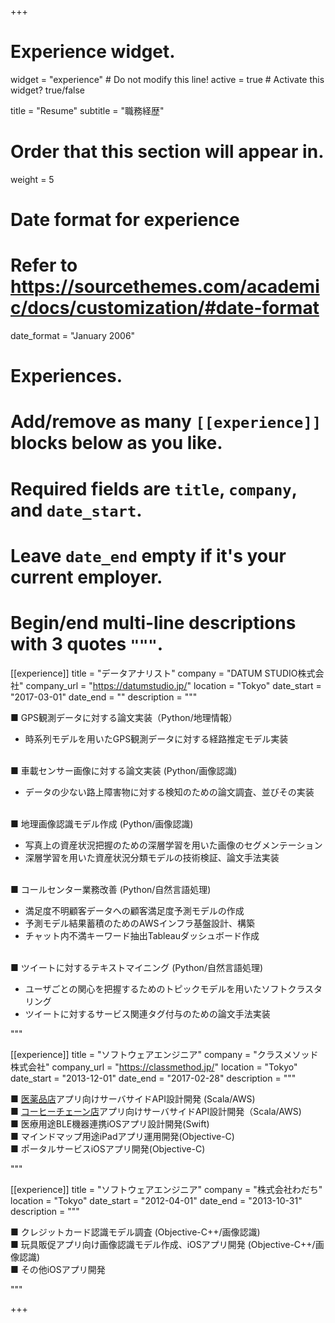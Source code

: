+++
# Experience widget.
widget = "experience"  # Do not modify this line!
active = true  # Activate this widget? true/false

title = "Resume"
subtitle = "職務経歴"

# Order that this section will appear in.
weight = 5

# Date format for experience
#   Refer to https://sourcethemes.com/academic/docs/customization/#date-format
date_format = "January 2006"

# Experiences.
#   Add/remove as many `[[experience]]` blocks below as you like.
#   Required fields are `title`, `company`, and `date_start`.
#   Leave `date_end` empty if it's your current employer.
#   Begin/end multi-line descriptions with 3 quotes `"""`.
[[experience]]
  title = "データアナリスト"
  company = "DATUM STUDIO株式会社"
  company_url = "https://datumstudio.jp/"
  location = "Tokyo"
  date_start = "2017-03-01"
  date_end = ""
  description = """

■ GPS観測データに対する論文実装（Python/地理情報）

- 時系列モデルを用いたGPS観測データに対する経路推定モデル実装

<br>
■ 車載センサー画像に対する論文実装 (Python/画像認識)

- データの少ない路上障害物に対する検知のための論文調査、並びその実装

<br>
■ 地理画像認識モデル作成 (Python/画像認識)

- 写真上の資産状況把握のための深層学習を用いた画像のセグメンテーション
- 深層学習を用いた資産状況分類モデルの技術検証、論文手法実装

<br>
■ コールセンター業務改善 (Python/自然言語処理)

- 満足度不明顧客データへの顧客満足度予測モデルの作成
- 予測モデル結果蓄積のためのAWSインフラ基盤設計、構築
- チャット内不満キーワード抽出Tableauダッシュボード作成

<br>
■ ツイートに対するテキストマイニング (Python/自然言語処理)

- ユーザごとの関心を把握するためのトピックモデルを用いたソフトクラスタリング
- ツイートに対するサービス関連タグ付与のための論文手法実装

"""

[[experience]]
  title = "ソフトウェアエンジニア"
  company = "クラスメソッド株式会社"
  company_url = "https://classmethod.jp/"
  location = "Tokyo"
  date_start = "2013-12-01"
  date_end = "2017-02-28"
  description = """

■ [医薬品店](https://classmethod.jp/cases/cocokarafine-app/)アプリ向けサーバサイドAPI設計開発 (Scala/AWS)
<br>
■ [コーヒーチェーン店](https://classmethod.jp/cases/starbucks/)アプリ向けサーバサイドAPI設計開発（Scala/AWS)
<br>
■ 医療用途BLE機器連携iOSアプリ設計開発(Swift)
<br>
■ マインドマップ用途iPadアプリ運用開発(Objective-C)
<br>
■ ポータルサービスiOSアプリ開発(Objective-C)

"""

[[experience]]
  title = "ソフトウェアエンジニア"
  company = "株式会社わだち"
  location = "Tokyo"
  date_start = "2012-04-01"
  date_end = "2013-10-31"
  description = """

■ クレジットカード認識モデル調査 (Objective-C++/画像認識)
<br>
■ 玩具販促アプリ向け画像認識モデル作成、iOSアプリ開発 (Objective-C++/画像認識)
<br>
■ その他iOSアプリ開発

"""

+++
